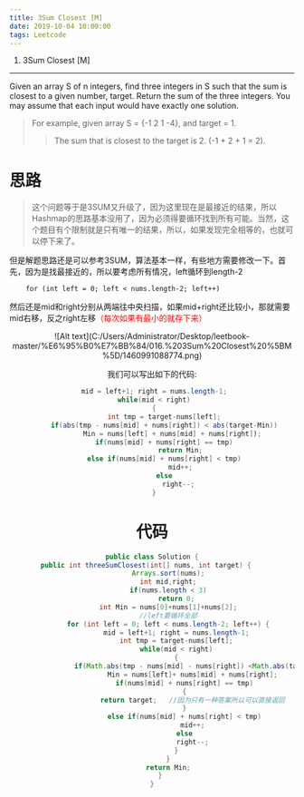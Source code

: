 ```yaml
---
title: 3Sum Closest [M]
date: 2019-10-04 10:00:00
tags: Leetcode
---
```


1. 3Sum Closest [M]

------

Given an array S of n integers, find three integers in S such that the sum is closest to a given number, target. Return the sum of the three integers. You may assume that each input would have exactly one solution.

> For example, given array S = {-1 2 1 -4}, and target = 1.
>
> > The sum that is closest to the target is 2. (-1 + 2 + 1 = 2).

# 思路

> 这个问题等于是3SUM又升级了，因为这里现在是最接近的结果，所以Hashmap的思路基本没用了，因为必须得要循环找到所有可能。当然，这个题目有个限制就是只有唯一的结果，所以，如果发现完全相等的，也就可以停下来了。

但是解题思路还是可以参考3SUM，算法基本一样，有些地方需要修改一下。首先，因为是找最接近的，所以要考虑所有情况，left循环到length-2

```
	for (int left = 0; left < nums.length-2; left++)
```

然后还是mid和right分别从两端往中央扫描，如果mid+right还比较小，那就需要mid右移，反之right左移<font color=red>（每次如果有最小的就存下来）</font>
<center>![Alt text](C:/Users/Administrator/Desktop/leetbook-master/%E6%95%B0%E7%BB%84/016.%203Sum%20Closest%20%5BM%5D/1460991088774.png)

我们可以写出如下的代码:

```java
 mid = left+1; right = nums.length-1;
 while(mid < right)
 {
	  int tmp = target-nums[left];
	  if(abs(tmp - nums[mid] + nums[right]) < abs(target-Min))
		  Min = nums[left] + nums[mid] + nums[right]);
	  if(nums[mid] + nums[right] == tmp)
              return Min;
      else if(nums[mid] + nums[right] < tmp)
              mid++;
      else
             right--;
 }
```

# 代码

```java
public class Solution {
    public int threeSumClosest(int[] nums, int target) {       
        Arrays.sort(nums);
        int mid,right;
        if(nums.length < 3)
            return 0;
        int Min = nums[0]+nums[1]+nums[2];
        //left要循环全部
        for (int left = 0; left < nums.length-2; left++) {
            mid = left+1; right = nums.length-1;
            int tmp = target-nums[left];
            while(mid < right)
            {
                if(Math.abs(tmp - nums[mid] - nums[right]) <Math.abs(target - Min))  //每次查看是不是最小的情况
                    Min = nums[left]+ nums[mid] + nums[right];
                if(nums[mid] + nums[right] == tmp)
                {
                    return target;   //因为只有一种答案所以可以直接返回
                }
                else if(nums[mid] + nums[right] < tmp)
                    mid++;
                else
                    right--;
            }
        }
        return Min;
    }
}
```

